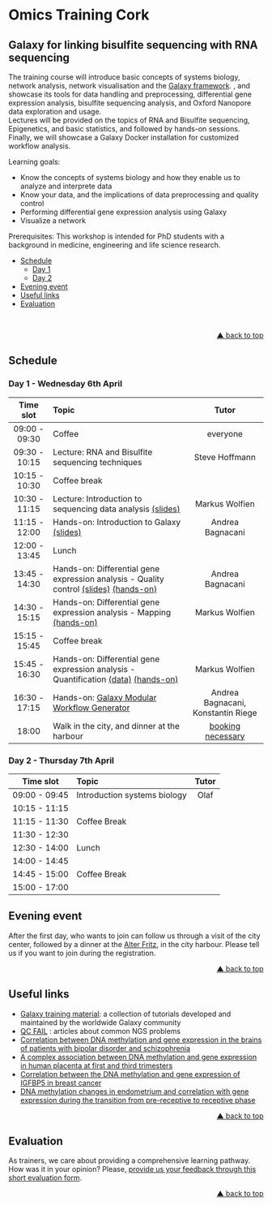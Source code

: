 # Omics Training Cork
## Galaxy for linking bisulfite sequencing with RNA sequencing

The training course will introduce basic concepts of systems biology, network analysis, network visualisation and the [Galaxy framework](https://usegalaxy.org).
, and showcase its tools for data handling and preprocessing, differential gene expression analysis, bisulfite sequencing analysis, and Oxford Nanopore data exploration and usage.  
Lectures will be provided on the topics of RNA and Bisulfite sequencing, Epigenetics, and basic statistics, and followed by hands-on sessions. Finally, we will showcase a Galaxy Docker installation for customized workflow analysis.

Learning goals:
- Know the concepts of systems biology and how they enable us to analyze and interprete data 
- Know your data, and the implications of data preprocessing and quality control
- Performing differential gene expression analysis using Galaxy
- Visualize a network


Prerequisites:
This workshop is intended for PhD students with a background in medicine, engineering and life science research.

<div id="top"></div>

- [Schedule](#schedule)
  - [Day 1](#day-1---wednesday-6th-april)
  - [Day 2](#day-2---thursday-7th-april)
- [Evening event](#evening-event)
- [Useful links](#useful-links)
- [Evaluation](#evaluation)

<br />
<p align="right"><a href="#top">&#x25B2; back to top</a></p>

## Schedule

### Day 1 - Wednesday 6th April

| **Time slot** | **Topic** | **Tutor** |
| :---: | :--- | :---: |
| 09:00 - 09:30 | Coffee | everyone |
| 09:30 - 10:15 | Lecture: RNA and Bisulfite sequencing techniques | Steve Hoffmann |
| 10:15 - 10:30 | Coffee break ||
| 10:30 - 11:15 | Lecture: Introduction to sequencing data analysis [(slides)](https://github.com/destairdenbi/trainings/blob/master/2019-03-06_denbi_training_in_rostock/slides/rna-seq.pdf)| Markus Wolfien |
| 11:15 - 12:00 | Hands-on: Introduction to Galaxy [(slides)](https://galaxyproject.github.io/training-material/topics/introduction/slides/introduction.html#1)| Andrea Bagnacani |
| 12:00 - 13:45 | Lunch ||
| 13:45 - 14:30 | Hands-on: Differential gene expression analysis - Quality control [(slides)](https://galaxyproject.github.io/training-material/topics/sequence-analysis/tutorials/quality-control/slides.html#1) [(hands-on)](https://galaxyproject.github.io/training-material/topics/sequence-analysis/tutorials/quality-control/tutorial.html)| Andrea Bagnacani |
| 14:30 - 15:15 | Hands-on: Differential gene expression analysis - Mapping [(hands-on)](https://galaxyproject.github.io/training-material/topics/sequence-analysis/tutorials/mapping/tutorial.html)| Markus Wolfien |
| 15:15 - 15:45 | Coffee break ||
| 15:45 - 16:30 | Hands-on: Differential gene expression analysis - Quantification [(data)](https://usegalaxy.eu/u/mwolfien/h/galaxy-training-rostock-quantification) [(hands-on)](https://galaxyproject.github.io/training-material/topics/transcriptomics/tutorials/ref-based/tutorial.html#analysis-of-the-differential-gene-expression)| Markus Wolfien |
| 16:30 - 17:15 | Hands-on: [Galaxy Modular Workflow Generator](https://github.com/bagnacan/galaxy-modular-workflow-generator) | Andrea Bagnacani, Konstantin Riege |
| 18:00 | Walk in the city, and dinner at the harbour | [booking necessary](#evening-event) |

### Day 2 - Thursday 7th April

| **Time slot** | **Topic** | **Tutor** |
| :---: | :--- | :---: |
| 09:00 - 09:45 | Introduction systems biology | Olaf 
| 10:15 - 11:15 |  |  |
| 11:15 - 11:30 | Coffee Break ||
| 11:30 - 12:30 |  |  |
| 12:30 - 14:00 | Lunch ||
| 14:00 - 14:45 |  |  |
| 14:45 - 15:00 | Coffee Break ||
| 15:00 - 17:00 |  |  |


## Evening event

After the first day, who wants to join can follow us through a visit of the city center, followed by a dinner at the [Alter Fritz](https://www.alter-fritz.de/), in the city harbour. Please tell us if you want to join during the registration.
<p align="right"><a href="#top">&#x25B2; back to top</a></p>

## Useful links
- [Galaxy training material](https://galaxyproject.github.io/training-material/): a collection of tutorials developed and maintained by the worldwide Galaxy community
- [QC FAIL](https://sequencing.qcfail.com/) : articles about common NGS problems
- [Correlation between DNA methylation and gene expression in the brains of patients with bipolar disorder and schizophrenia](https://doi.org/10.1111/bdi.12255)
- [A complex association between DNA methylation and gene expression in human placenta at first and third trimesters](https://doi.org/10.1371/journal.pone.0181155)
- [Correlation between the DNA methylation and gene expression of IGFBP5 in breast cancer](https://doi.org/10.3233/BD-160234)
- [DNA methylation changes in endometrium and correlation with gene expression during the transition from pre-receptive to receptive phase](https://doi.org/10.1038/s41598-017-03682-0)
<p align="right"><a href="#top">&#x25B2; back to top</a></p>

## Evaluation
As trainers, we care about providing a comprehensive learning pathway. How was it in your opinion? Please, [provide us your feedback through this short evaluation form](https://de.surveymonkey.com/r/denbi-course?sc=rbc&id=000183).
<p align="right"><a href="#top">&#x25B2; back to top</a></p>
